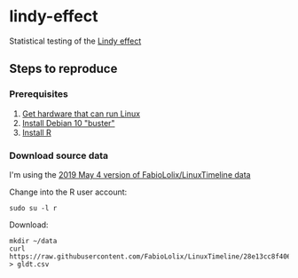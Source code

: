 # lindy-effect
Statistical testing of the [Lindy effect](https://en.wikipedia.org/wiki/Lindy_effect)

## Steps to reproduce

### Prerequisites
1. [Get hardware that can run Linux](https://github.com/alevchuk/minibank/blob/master/README.md#model-4--node-at-home)
2. [Install Debian 10 "buster"](https://github.com/alevchuk/minibank/blob/master/README.md#operating-system)
3. [Install R](https://github.com/alevchuk/lindy-effect/blob/master/R/README.md)

### Download source data

I'm using the [2019 May 4 version of FabioLolix/LinuxTimeline data](https://github.com/FabioLolix/LinuxTimeline/commit/28e13cc8f406546a701b6e5c197ee20da58b5d66)

Change into the R user account:
```
sudo su -l r
```

Download:
```
mkdir ~/data
curl https://raw.githubusercontent.com/FabioLolix/LinuxTimeline/28e13cc8f406546a701b6e5c197ee20da58b5d66/gldt.csv > gldt.csv
```

